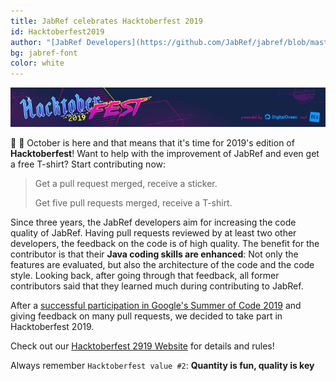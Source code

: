 ```yaml
---
title: JabRef celebrates Hacktoberfest 2019
id: Hacktoberfest2019
author: "[JabRef Developers](https://github.com/JabRef/jabref/blob/master/DEVELOPERS)"
bg: jabref-font
color: white
---
```


[![Hacktoberfest: Hacktoberfest 2019](../img/Hacktoberfest_19_Events_730x90.png)](http://www.jabref.org/hacktoberfest/2019.html)

📅 🎃 October is here and that means that it's time for 2019's edition of **Hacktoberfest**!
Want to help with the improvement of JabRef and even get a free T-shirt? Start contributing now:

> Get a pull request merged, receive a sticker.
>
> Get five pull requests merged, receive a T-shirt.

Since three years, the JabRef developers aim for increasing the code quality of JabRef.
Having pull requests reviewed by at least two other developers, the feedback on the code is of high quality.
The benefit for the contributor is that their **Java coding skills are enhanced**:
Not only the features are evaluated, but also the architecture of the code and the code style.
Looking back, after going through that feedback, all former contributors said that they learned much during contributing to JabRef.

After a [successful participation in Google's Summer of Code 2019](https://blog.jabref.org/2019/08/06/GSoC-LatexCitationsTab/) and giving feedback on many pull requests, we decided to take part in Hacktoberfest 2019.

Check out our [Hacktoberfest 2919 Website](http://www.jabref.org/hacktoberfest/2019.html) for details and rules!

Always remember `Hacktoberfest value #2`: **Quantity is fun, quality is key**
